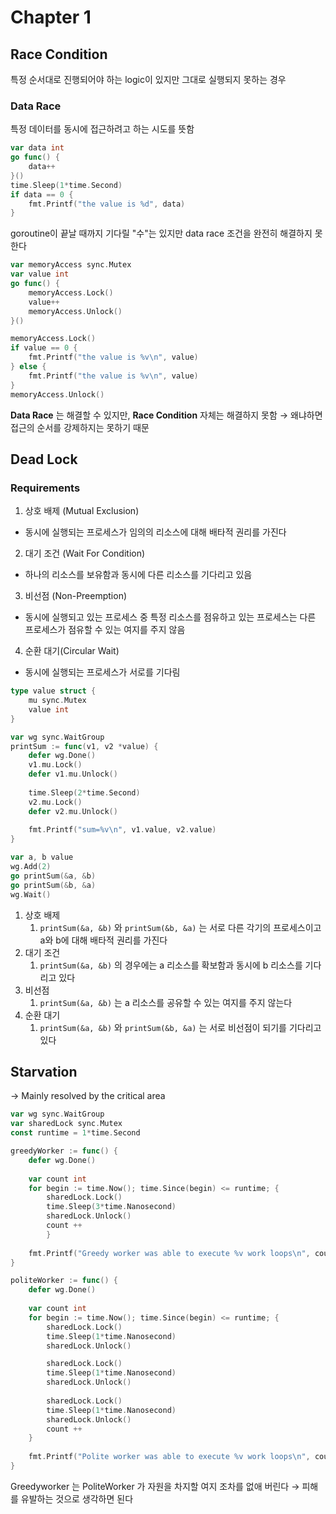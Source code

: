 # Chapter 1

## Race Condition
특정 순서대로 진행되어야 하는 logic이 있지만 그대로 실행되지 못하는 경우

### Data Race
특정 데이터를 동시에 접근하려고 하는 시도를 뜻함

```go
var data int
go func() {
	data++
}()
time.Sleep(1*time.Second)
if data == 0 {
	fmt.Printf("the value is %d", data)
}
```
goroutine이 끝날 때까지 기다릴 "수"는 있지만 data race 조건을 완전히 해결하지 못한다

```go
var memoryAccess sync.Mutex
var value int
go func() {
	memoryAccess.Lock()
	value++
	memoryAccess.Unlock()
}()

memoryAccess.Lock()
if value == 0 {
	fmt.Printf("the value is %v\n", value)
} else {
    fmt.Printf("the value is %v\n", value)
}
memoryAccess.Unlock()
```
**Data Race** 는 해결할 수 있지만, **Race Condition** 자체는 해결하지 못함
&rarr; 왜냐하면 접근의 순서를 강제하지는 못하기 때문

## Dead Lock
### Requirements
1. 상호 배제 (Mutual Exclusion)
- 동시에 실행되는 프로세스가 임의의 리소스에 대해 배타적 권리를 가진다

2. 대기 조건 (Wait For Condition)
- 하나의 리소스를 보유함과 동시에 다른 리소스를 기다리고 있음

3. 비선점 (Non-Preemption)
- 동시에 실행되고 있는 프로세스 중 특정 리소스를 점유하고 있는 프로세스는 다른 프로세스가 점유할 수 있는 여지를 주지 않음

4. 순환 대기(Circular Wait)
- 동시에 실행되는 프로세스가 서로를 기다림

```go
type value struct {
	mu sync.Mutex
	value int
}

var wg sync.WaitGroup
printSum := func(v1, v2 *value) {
	defer wg.Done()
	v1.mu.Lock()
	defer v1.mu.Unlock()
	
	time.Sleep(2*time.Second)
	v2.mu.Lock()
	defer v2.mu.Unlock()
	
	fmt.Printf("sum=%v\n", v1.value, v2.value)
}

var a, b value
wg.Add(2)
go printSum(&a, &b)
go printSum(&b, &a)
wg.Wait()
```

1. 상호 배제
   1. `printSum(&a, &b)` 와 `printSum(&b, &a)` 는 서로 다른 각기의 프로세스이고 a와 b에 대해 배타적 권리를 가진다
2. 대기 조건
   1. `printSum(&a, &b)` 의 경우에는 a 리소스를 확보함과 동시에 b 리소스를 기다리고 있다
3. 비선점
   1. `printSum(&a, &b)` 는 a 리소스를 공유할 수 있는 여지를 주지 않는다
4. 순환 대기
   1. `printSum(&a, &b)` 와 `printSum(&b, &a)` 는 서로 비선점이 되기를 기다리고 있다

## Starvation

&rarr; Mainly resolved by the critical area

```go
var wg sync.WaitGroup
var sharedLock sync.Mutex
const runtime = 1*time.Second

greedyWorker := func() {
	defer wg.Done()
	
	var count int
	for begin := time.Now(); time.Since(begin) <= runtime; {
		sharedLock.Lock()
		time.Sleep(3*time.Nanosecond)
		sharedLock.Unlock()
		count ++
        }
	
	fmt.Printf("Greedy worker was able to execute %v work loops\n", count)
}

politeWorker := func() {
    defer wg.Done()
    
    var count int
    for begin := time.Now(); time.Since(begin) <= runtime; {
        sharedLock.Lock()
        time.Sleep(1*time.Nanosecond)
        sharedLock.Unlock()

        sharedLock.Lock()
        time.Sleep(1*time.Nanosecond)
        sharedLock.Unlock()
		
        sharedLock.Lock()
        time.Sleep(1*time.Nanosecond)
        sharedLock.Unlock()
        count ++
    }
    
    fmt.Printf("Polite worker was able to execute %v work loops\n", count)
}
```
Greedyworker 는 PoliteWorker 가 자원을 차지할 여지 조차를 없애 버린다 &rarr; 피해를 유발하는 것으로 생각하면 된다
